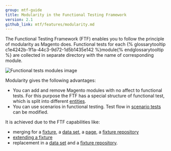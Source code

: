 ```yaml
---
group: mtf-guide
title: Modularity in the Functional Testing Framework
version: 2.1
github_link: mtf/features/modularity.md
---
```


The Functional Testing Framework (FTF) enables you to follow the principle of modularity as Magento does. Functional tests for each {% glossarytooltip c1e4242b-1f1a-44c3-9d72-1d5b1435e142 %}module{% endglossarytooltip %} are collected in separate directory with the name of corresponding module.

![Functional tests modules image]({{site.baseurl}}/common/images/ftf/mtf_modularity_dirs.png)

Modularity gives the following advantages:

 - You can add and remove Magento modules with no affect to functional tests. For this purpose the FTF has a special structure of functional test, which is split into different [entities].
 - You can use scenarios in functional testing. Test flow in [scenario tests] can be modified.

It is achieved due to the FTF capabilities like:

 - merging for a [fixture], a [data set], a [page], a [fixture repository]
 - [extending a fixture]
 - replacement in a [data set] and a [fixture repository].


<!-- LINK DEFINITIONS -->

[entities]: {{page.baseurl}}/mtf/mtf_entities.html
[scenario tests]: {{page.baseurl}}/mtf/mtf_entities/mtf_scenariotest.html
[fixture]: {{page.baseurl}}/mtf/mtf_entities/mtf_fixture.html
[extending a fixture]: {{page.baseurl}}/mtf/mtf_entities/mtf_fixture.html#mtf_fixture_extend
[data set]: {{page.baseurl}}/mtf/mtf_entities/mtf_dataset.html
[page]: {{page.baseurl}}/mtf/mtf_entities/mtf_page.html
[fixture repository]: {{page.baseurl}}/mtf/mtf_entities/mtf_fixture-repo.html
